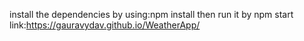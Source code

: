 
install the dependencies by using:npm install
then run it by npm start
link:https://gauravydav.github.io/WeatherApp/
